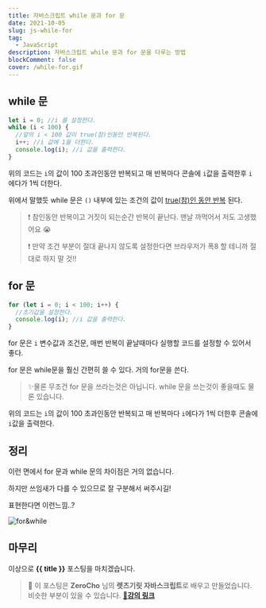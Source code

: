 ```yaml
---
title: 자바스크립트 while 문과 for 문
date: 2021-10-05
slug: js-while-for
tag:
  - JavaScript
description: 자바스크립트 while 문과 for 문을 다루는 방법
blockComment: false
cover: /while-for.gif
---
```



## while 문

```js
let i = 0; //i 를 설정한다.
while (i < 100) {
  //앞의 i < 100 값이 true(참)인동안 반복된다.
  i++; //i 값에 1을 더한다.
  console.log(i); //i 값을 출력한다.
}
```

위의 코드는 `i`의 값이 100 초과인동안 반복되고 매 반복마다 콘솔에 `i`값을 출력한후 `i`에다가 1씩 더한다.

위에서 말했듯 while 문은 `()` 내부에 있는 조건의 값이 <u>true(참)인 동안 반복</u> 된다.

> ❗ 참인동안 반복이고 거짓이 되는순간 반복이 끝난다. 맨날 까먹어서 저도 고생했어요 😭
>
> ❗ 만약 조건 부분이 절대 끝나지 않도록 설정한다면 브라우저가 폭8 할 테니까 절대로 하지 말 것!!

## for 문

```js
for (let i = 0; i < 100; i++) {
  //초기값을 설정한다.
  console.log(i); //i 값을 출력한다.
}
```

for 문은 `i` 변수값과 조건문, 매번 반복이 끝날때마다 실행할 코드를 설정할 수 있어서 좋다.

for 문은 while문을 훨신 간편히 쓸 수 있다. 거의 for문을 쓴다.

> ✨물론 무조건 for 문을 쓰라는것은 아닙니다. while 문을 쓰는것이 좋을때도 물론 있습니다.

위의 코드는 `i`의 값이 100 초과인동안 반복되고 매 반복마다 `i`에다가 1씩 더한후 콘솔에 `i`값을 출력한다.

## 정리

이런 면에서 for 문과 while 문의 차이점은 거의 없습니다.

하지만 쓰임새가 다를 수 있으므로 잘 구분해서 써주시길!

표현한다면 이런느낌..?

![for&while](https://user-images.githubusercontent.com/83404333/136023228-c49ddae6-3cca-430d-aaeb-4f9bf95c6b37.gif)

## 마무리

이상으로 **{{ title }}** 포스팅을 마치겠습니다.

> 📌 이 포스팅은 **ZeroCho** 님의 **렛츠기릿 자바스크립트**로 배우고 만들었습니다. 비슷한 부분이 있을 수 있습니다.
> [🎈**강의 링크**](https://www.inflearn.com/course/%EB%A0%88%EC%B8%A0%EA%B8%B0%EB%A6%BF-%EC%9E%90%EB%B0%94%EC%8A%A4%ED%81%AC%EB%A6%BD%ED%8A%B8/)
